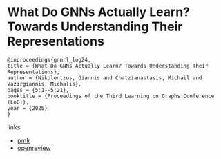 # What Do GNNs Actually Learn? Towards Understanding Their Representations

```
@inproceedings{gnnrl_log24,
title = {What Do GNNs Actually Learn? Towards Understanding Their Representations},
author = {Nikolentzos, Giannis and Chatzianastasis, Michail and Vazirgiannis, Michalis},
pages = {5:1--5:21},
booktitle = {Proceedings of the Third Learning on Graphs Conference (LoG)},
year = {2025}
}
```

links
- [pmlr](https://proceedings.mlr.press/v269/nikolentzos25a.html)
- [openreview](https://openreview.net/forum?id=OjHWbOsrBk)

